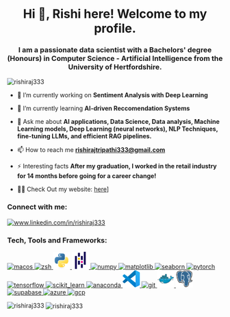 <h1 align="center">Hi 👋, Rishi here! Welcome to my profile.</h1>
<h3 align="center">I am a passionate data scientist with a Bachelors' degree (Honours) in Computer Science - Artificial Intelligence from the University of Hertfordshire.</h3>


<p align="left"> <img src="https://komarev.com/ghpvc/?username=rishiraj333&label=Profile%20views&color=0e75b6&style=flat" alt="rishiraj333" /> </p>

- 🔭 I’m currently working on **Sentiment Analysis with Deep Learning**

- 🌱 I’m currently learning **AI-driven Reccomendation Systems**

- 💬 Ask me about **AI applications, Data Science, Data analysis, Machine Learning models, Deep Learning (neural networks), NLP Techniques, fine-tuning LLMs, and efficient RAG pipelines.**

- 📫 How to reach me **rishirajtripathi333@gmail.com**

- ⚡ Interesting facts **After my graduation, I worked in the retail industry for 14 months before going for a career change!**

- 👨‍💻 Check Out my website: [here](https://rishiraj-ai-portfolio.lovable.app)]

<h3 align="left">Connect with me:</h3>
<p align="left">
<a href="https://linkedin.com/in/www.linkedin.com/in/rishiraj333" target="blank"><img align="center" src="https://raw.githubusercontent.com/rahuldkjain/github-profile-readme-generator/master/src/images/icons/Social/linked-in-alt.svg" alt="www.linkedin.com/in/rishiraj333" height="30" width="40" /></a>

<h3 align="left">Tech, Tools and Frameworks:</h3>
<p align="left"> 
  <a href="https://www.apple.com/macos/" target="_blank" rel="noreferrer"> 
    <img src="https://upload.wikimedia.org/wikipedia/commons/f/fa/Apple_logo_black.svg" alt="macos" width="40" height="40"/> 
  </a> 
  <a href="https://www.zsh.org/" target="_blank" rel="noreferrer"> 
    <img src="https://upload.wikimedia.org/wikipedia/commons/4/4b/Zsh_Logo_Black.svg" alt="zsh" width="40" height="40"/> 
  </a> 
  <a href="https://www.python.org" target="_blank" rel="noreferrer"> 
    <img src="https://raw.githubusercontent.com/devicons/devicon/master/icons/python/python-original.svg" alt="python" width="40" height="40"/> 
  </a> 
  <a href="https://pandas.pydata.org/" target="_blank" rel="noreferrer"> 
    <img src="https://raw.githubusercontent.com/devicons/devicon/2ae2a900d2f041da66e950e4d48052658d850630/icons/pandas/pandas-original.svg" alt="pandas" width="40" height="40"/> 
  </a> 
  <a href="https://numpy.org/" target="_blank" rel="noreferrer"> 
    <img src="https://upload.wikimedia.org/wikipedia/commons/3/31/NumPy_logo_2020.svg" alt="numpy" width="40" height="40"/> 
  </a> 
  <a href="https://matplotlib.org/" target="_blank" rel="noreferrer"> 
    <img src="https://upload.wikimedia.org/wikipedia/commons/8/84/Matplotlib_icon.svg" alt="matplotlib" width="40" height="40"/> 
  </a> 
  <a href="https://seaborn.pydata.org/" target="_blank" rel="noreferrer"> 
    <img src="https://seaborn.pydata.org/_images/logo-mark-lightbg.svg" alt="seaborn" width="40" height="40"/> 
  </a> 
  <a href="https://pytorch.org/" target="_blank" rel="noreferrer"> 
    <img src="https://www.vectorlogo.zone/logos/pytorch/pytorch-icon.svg" alt="pytorch" width="40" height="40"/> 
  </a> 
  <a href="https://www.tensorflow.org" target="_blank" rel="noreferrer"> 
    <img src="https://www.vectorlogo.zone/logos/tensorflow/tensorflow-icon.svg" alt="tensorflow" width="40" height="40"/> 
  </a> 
  <a href="https://scikit-learn.org/" target="_blank" rel="noreferrer"> 
    <img src="https://upload.wikimedia.org/wikipedia/commons/0/05/Scikit_learn_logo_small.svg" alt="scikit_learn" width="40" height="40"/> 
  </a> 
  <a href="https://www.anaconda.com/products/distribution" target="_blank" rel="noreferrer"> 
    <img src="https://www.vectorlogo.zone/logos/anaconda/anaconda-icon.svg" alt="anaconda" width="40" height="40"/> 
  </a> 
  <a href="https://code.visualstudio.com/" target="_blank" rel="noreferrer"> 
    <img src="https://raw.githubusercontent.com/devicons/devicon/master/icons/vscode/vscode-original.svg" alt="vscode" width="40" height="40"/> 
  </a> 
  <a href="https://git-scm.com/" target="_blank" rel="noreferrer"> 
    <img src="https://www.vectorlogo.zone/logos/git-scm/git-scm-icon.svg" alt="git" width="40" height="40"/> 
  </a> 
  <a href="https://www.docker.com/" target="_blank" rel="noreferrer"> 
    <img src="https://raw.githubusercontent.com/devicons/devicon/master/icons/docker/docker-original.svg" alt="docker" width="40" height="40"/> 
  </a> 
  <a href="https://www.postgresql.org/" target="_blank" rel="noreferrer"> 
    <img src="https://raw.githubusercontent.com/devicons/devicon/master/icons/postgresql/postgresql-original.svg" alt="postgresql" width="40" height="40"/> 
  </a> 
  <a href="https://supabase.com/" target="_blank" rel="noreferrer"> 
    <img src="https://www.vectorlogo.zone/logos/supabase/supabase-icon.svg" alt="supabase" width="40" height="40"/> 
  </a> 
  <a href="https://azure.microsoft.com/en-in/" target="_blank" rel="noreferrer"> 
    <img src="https://www.vectorlogo.zone/logos/microsoft_azure/microsoft_azure-icon.svg" alt="azure" width="40" height="40"/> 
  </a> 
  <a href="https://cloud.google.com" target="_blank" rel="noreferrer"> 
    <img src="https://www.vectorlogo.zone/logos/google_cloud/google_cloud-icon.svg" alt="gcp" width="40" height="40"/> 
  </a> 
</p>

<p><img align="left" src="https://github-readme-stats.vercel.app/api/top-langs?username=rishiraj333&show_icons=true&locale=en&layout=compact" alt="rishiraj333" /></p>

<p>&nbsp;<img align="center" src="https://github-readme-stats.vercel.app/api?username=rishiraj333&show_icons=true&locale=en" alt="rishiraj333" /></p>

